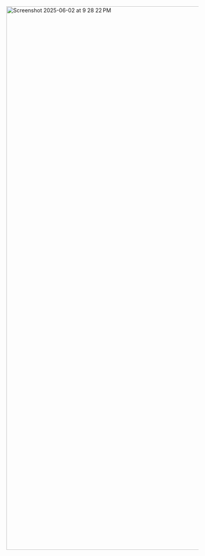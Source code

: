 <img width="1425" alt="Screenshot 2025-06-02 at 9 28 22 PM" src="https://github.com/user-attachments/assets/700a8c67-6c74-473f-b290-4dcce21148b7" />

